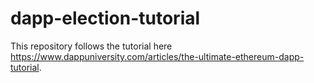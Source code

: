 # dapp-election-tutorial
This repository follows the tutorial here https://www.dappuniversity.com/articles/the-ultimate-ethereum-dapp-tutorial. 
